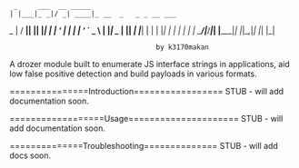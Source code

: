      _     ___  __ _____                       
    | |___|_ _|/ _| ____|_ __  _   _ _ __ ___  
 _  | / __|| || |_|  _| | '_ \| | | | '_ ` _ \ 
| |_| \__ \| ||  _| |___| | | | |_| | | | | | |
 \___/|___/___|_| |_____|_| |_|\__,_|_| |_| |_|

										by k3170makan

A drozer module built to enumerate JS interface strings in applications, 
aid low false positive detection and build payloads in various formats.

===============Introduction=================
STUB - will add documentation soon.

==================Usage=====================
STUB - will add documentation soon.

==============Troubleshooting==============
STUB - will add docs soon.                                               
